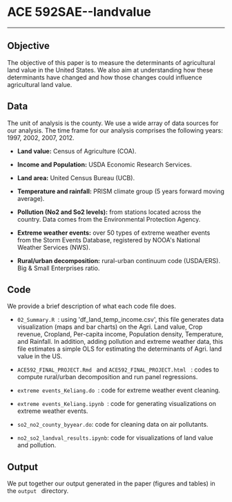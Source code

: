 # ACE 592SAE--landvalue 


---


## Objective
The objective of this paper is to measure the determinants of agricultural land value in the United States. We also aim at understanding how these determinants have changed and how those changes could influence agricultural land value.


## Data

The unit of analysis is the county. We use a wide array of data sources for our analysis. The time frame for our analysis comprises the following years: 1997, 2002, 2007, 2012. 

*   **Land value:** Census of Agriculture (COA).
*   **Income and Population:** USDA Economic Research Services.
*   **Land area:** United Census Bureau (UCB).
*   **Temperature and rainfall:** PRISM climate group (5 years forward moving average). 
* **Pollution (No2 and So2 levels):** from stations located across the country. Data comes from the Environmental Protection Agency.
* **Extreme weather events:** over 50 types of extreme weather events from the Storm Events Database, registered by NOOA's National Weather Services (NWS).

* **Rural/urban decomposition:** rural-urban continuum code (USDA/ERS). Big & Small Enterprises ratio.

## Code 

We provide a brief description of what each code file does. 


* ```02_Summary.R ```: using 'df_land_temp_income.csv', this file generates data visualization (maps and bar charts) on the Agri. Land value, Crop revenue, Cropland, Per-capita income, Population density, Temperature, and Rainfall. In addition, adding pollution and extreme weather data, this file estimates a simple OLS for estimating the determinants of Agri. land value in the US.

* ```ACE592_FINAL_PROJECT.Rmd ``` and ```ACE592_FINAL_PROJECT.html ``` : codes to compute rural/urban decomposition and run panel regressions.

* ```extreme events_Keliang.do ```: code for extreme weather event cleaning.

* ```extreme events_Keliang.ipynb ```: code for generating visualizations on extreme weather events. 

* ```so2_no2_county_byyear.do```: code for cleaning data on air pollutants. 

* ```no2_so2_landval_results.ipynb```: code for visualizations of land value and pollution.

## Output

We put together our output generated in the paper (figures and tables) in the  ```output ``` directory.


